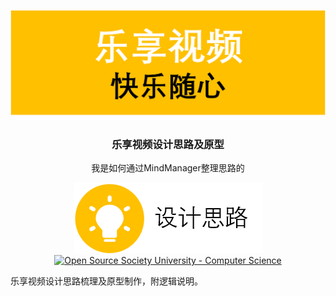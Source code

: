 ![乐享视频)](https://github.com/Tomnpson/LeXiangShiPin/raw/master/Screenshots/1.png)

<h3 align="center">乐享视频设计思路及原型</h3>
<p align="center">
  我是如何通过MindManager整理思路的
</p>
<p align="center">
  <a href="http://note.youdao.com/noteshare?id=506604db6063b813e3198b420a036837">
    <img alt="设计思路" src="https://github.com/Tomnpson/LeXiangShiPin/raw/master/Screenshots/3.png">
  </a>
  <a href="https://github.com/open-source-society/computer-science">
    <img alt="Open Source Society University - Computer Science" src="https://img.shields.io/badge/OSSU-computer--science-blue.svg">
  </a>
</p>
乐享视频设计思路梳理及原型制作，附逻辑说明。
